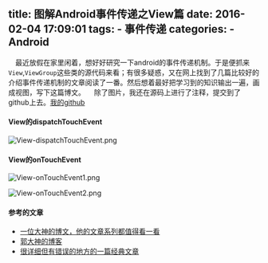 title: 图解Android事件传递之View篇
date: 2016-02-04 17:09:01
tags:
	- 事件传递
categories:
	- Android
---
&emsp;最近放假在家里闲着，想好好研究一下android的事件传递机制。于是便抓来`View`,`ViewGroup`这些类的源代码来看；有很多疑惑，又在网上找到了几篇比较好的介绍事件传递机制的文章阅读了一番。然后想着最好把学习到的知识输出一遍，画成视图，写下这篇博文。
&emsp;除了图片，我还在源码上进行了注释，提交到了github上去。[我的github](https://github.com/ztelur/AOSP-analysis/tree/master/%E4%BA%8B%E4%BB%B6%E4%BC%A0%E9%80%92)
#### View的dispatchTouchEvent
![View-dispatchTouchEvent.png](http://7xrxif.com1.z0.glb.clouddn.com/touch-view1.png)
#### View的onTouchEvent
![View-onTouchEvent1.png](http://7xrxif.com1.z0.glb.clouddn.com/touch-view2.png)

![View-onTouchEvent2.png](http://7xrxif.com1.z0.glb.clouddn.com/touch-view3.png)

#### 参考的文章
- [一位大神的博文，他的文章系列都值得看一看](http://wangkuiwu.github.io/2015/01/05/TouchEvent-Sample-02-View/)
- [郭大神的博客](http://blog.csdn.net/guolin_blog/article/details/9097463)
- [很详细但有错误的地方的一篇经典文章](http://www.infoq.com/cn/articles/android-event-delivery-mechanism)
